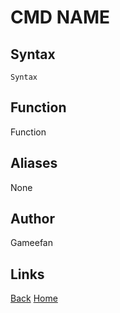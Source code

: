 # CMD NAME
## Syntax
```Syntax```
## Function
Function
## Aliases
None
## Author
Gameefan
## Links
[Back](https://gameefan.github.io/AIOShell/commands)
[Home](https://gameefan.github.io/AIOShell/)